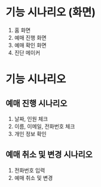 # 기능 시나리오 (화면)
 
1. 홈 화면
2. 예매 진행 화면
3. 예매 확인 화면
4. 진단 메이커


# 기능 시나리오

## 예매 진행 시나리오
1. 날짜, 인원 체크
2. 이름, 이메일, 전화번호 체크
3. 개인 정보 확인

## 예매 취소 및 변경 시나리오
1. 전화번호 입력
2. 예매 취소 및 변경
